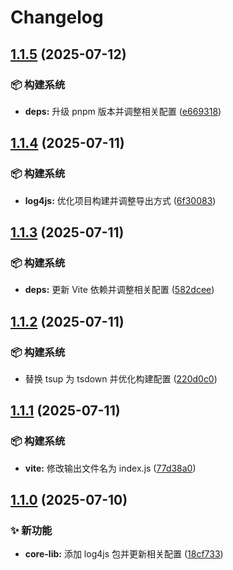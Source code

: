# Changelog

## [1.1.5](https://github.com/CandriaJS/core-lib/compare/log4js-v1.1.4...log4js-v1.1.5) (2025-07-12)


### 📦️ 构建系统

* **deps:** 升级 pnpm 版本并调整相关配置 ([e669318](https://github.com/CandriaJS/core-lib/commit/e669318e032ffdc2a7461541241464b561f0248e))

## [1.1.4](https://github.com/CandriaJS/core-lib/compare/log4js-v1.1.3...log4js-v1.1.4) (2025-07-11)


### 📦️ 构建系统

* **log4js:** 优化项目构建并调整导出方式 ([6f30083](https://github.com/CandriaJS/core-lib/commit/6f300833c367a3c0e4d4b5dfee9a28663095f6d3))

## [1.1.3](https://github.com/CandriaJS/core-lib/compare/log4js-v1.1.2...log4js-v1.1.3) (2025-07-11)


### 📦️ 构建系统

* **deps:** 更新 Vite 依赖并调整相关配置 ([582dcee](https://github.com/CandriaJS/core-lib/commit/582dcee07c7a0070699ef695c15735baa80e889a))

## [1.1.2](https://github.com/CandriaJS/core-lib/compare/log4js-v1.1.1...log4js-v1.1.2) (2025-07-11)


### 📦️ 构建系统

* 替换 tsup 为 tsdown 并优化构建配置 ([220d0c0](https://github.com/CandriaJS/core-lib/commit/220d0c0413f5512862c6eafa0497f7610c3a0686))

## [1.1.1](https://github.com/CandriaJS/core-lib/compare/log4js-v1.1.0...log4js-v1.1.1) (2025-07-11)


### 📦️ 构建系统

* **vite:** 修改输出文件名为 index.js ([77d38a0](https://github.com/CandriaJS/core-lib/commit/77d38a0392055b51bcc5a74fc2d1766fc927b5c0))

## [1.1.0](https://github.com/CandriaJS/core-lib/compare/log4js-v1.0.0...log4js-v1.1.0) (2025-07-10)


### ✨ 新功能

* **core-lib:** 添加 log4js 包并更新相关配置 ([18cf733](https://github.com/CandriaJS/core-lib/commit/18cf733ae11753728601982fca80b99c226f4e5c))
